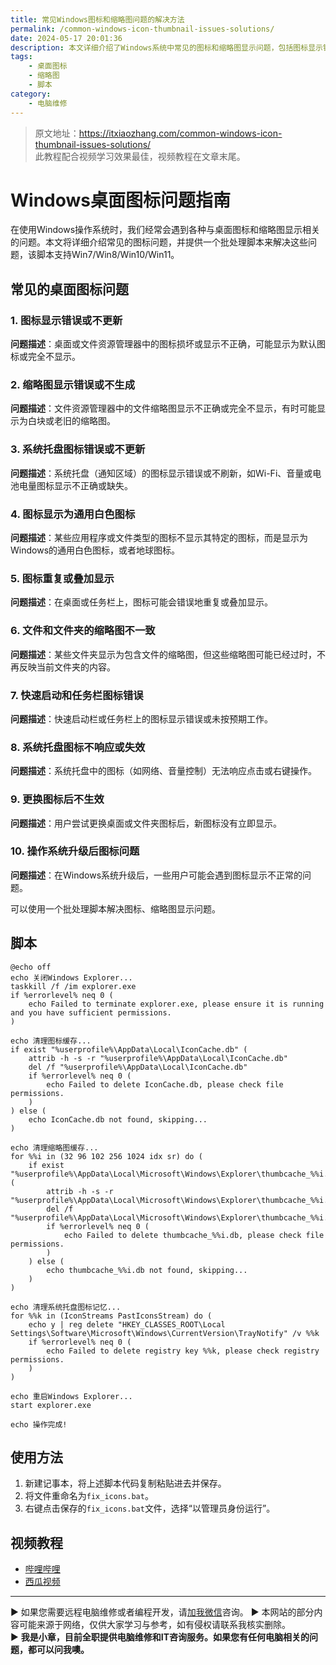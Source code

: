```yaml
---
title: 常见Windows图标和缩略图问题的解决方法
permalink: /common-windows-icon-thumbnail-issues-solutions/
date: 2024-05-17 20:01:36
description: 本文详细介绍了Windows系统中常见的图标和缩略图显示问题，包括图标显示错误、不更新、缩略图不生成等情况。通过一个简单的批处理脚本，可以轻松解决这些问题。
tags:
    - 桌面图标
    - 缩略图
    - 脚本
category:
    - 电脑维修
---
```


> 原文地址：<https://itxiaozhang.com/common-windows-icon-thumbnail-issues-solutions/>  
> 此教程配合视频学习效果最佳，视频教程在文章末尾。  

# Windows桌面图标问题指南

在使用Windows操作系统时，我们经常会遇到各种与桌面图标和缩略图显示相关的问题。本文将详细介绍常见的图标问题，并提供一个批处理脚本来解决这些问题，该脚本支持Win7/Win8/Win10/Win11。

## 常见的桌面图标问题

### 1. 图标显示错误或不更新

**问题描述**：桌面或文件资源管理器中的图标损坏或显示不正确，可能显示为默认图标或完全不显示。

### 2. 缩略图显示错误或不生成

**问题描述**：文件资源管理器中的文件缩略图显示不正确或完全不显示，有时可能显示为白块或老旧的缩略图。

### 3. 系统托盘图标错误或不更新

**问题描述**：系统托盘（通知区域）的图标显示错误或不刷新，如Wi-Fi、音量或电池电量图标显示不正确或缺失。

### 4. 图标显示为通用白色图标

**问题描述**：某些应用程序或文件类型的图标不显示其特定的图标，而是显示为Windows的通用白色图标，或者地球图标。

### 5. 图标重复或叠加显示

**问题描述**：在桌面或任务栏上，图标可能会错误地重复或叠加显示。

### 6. 文件和文件夹的缩略图不一致

**问题描述**：某些文件夹显示为包含文件的缩略图，但这些缩略图可能已经过时，不再反映当前文件夹的内容。

### 7. 快速启动和任务栏图标错误

**问题描述**：快速启动栏或任务栏上的图标显示错误或未按预期工作。

### 8. 系统托盘图标不响应或失效

**问题描述**：系统托盘中的图标（如网络、音量控制）无法响应点击或右键操作。

### 9. 更换图标后不生效

**问题描述**：用户尝试更换桌面或文件夹图标后，新图标没有立即显示。

### 10. 操作系统升级后图标问题

**问题描述**：在Windows系统升级后，一些用户可能会遇到图标显示不正常的问题。

可以使用一个批处理脚本解决图标、缩略图显示问题。

## 脚本

```batch
@echo off
echo 关闭Windows Explorer...
taskkill /f /im explorer.exe
if %errorlevel% neq 0 (
    echo Failed to terminate explorer.exe, please ensure it is running and you have sufficient permissions.
)

echo 清理图标缓存...
if exist "%userprofile%\AppData\Local\IconCache.db" (
    attrib -h -s -r "%userprofile%\AppData\Local\IconCache.db"
    del /f "%userprofile%\AppData\Local\IconCache.db"
    if %errorlevel% neq 0 (
        echo Failed to delete IconCache.db, please check file permissions.
    )
) else (
    echo IconCache.db not found, skipping...
)

echo 清理缩略图缓存...
for %%i in (32 96 102 256 1024 idx sr) do (
    if exist "%userprofile%\AppData\Local\Microsoft\Windows\Explorer\thumbcache_%%i.db" (
        attrib -h -s -r "%userprofile%\AppData\Local\Microsoft\Windows\Explorer\thumbcache_%%i.db"
        del /f "%userprofile%\AppData\Local\Microsoft\Windows\Explorer\thumbcache_%%i.db"
        if %errorlevel% neq 0 (
            echo Failed to delete thumbcache_%%i.db, please check file permissions.
        )
    ) else (
        echo thumbcache_%%i.db not found, skipping...
    )
)

echo 清理系统托盘图标记忆...
for %%k in (IconStreams PastIconsStream) do (
    echo y | reg delete "HKEY_CLASSES_ROOT\Local Settings\Software\Microsoft\Windows\CurrentVersion\TrayNotify" /v %%k
    if %errorlevel% neq 0 (
        echo Failed to delete registry key %%k, please check registry permissions.
    )
)

echo 重启Windows Explorer...
start explorer.exe

echo 操作完成!
```

## 使用方法

1. 新建记事本，将上述脚本代码复制粘贴进去并保存。
2. 将文件重命名为`fix_icons.bat`。
3. 右键点击保存的`fix_icons.bat`文件，选择“以管理员身份运行”。

## 视频教程

- [哔哩哔哩](https://www.bilibili.com/video/BV1VJ4m1w7QW/)
- [西瓜视频](https://www.ixigua.com/7370301148068053544)

---

▶ 如果您需要远程电脑维修或者编程开发，请[加我微信](https://itxiaozhang.netlify.app/)咨询。 
▶ 本网站的部分内容可能来源于网络，仅供大家学习与参考，如有侵权请联系我核实删除。  
▶ **我是小章，目前全职提供电脑维修和IT咨询服务。如果您有任何电脑相关的问题，都可以问我噢。**  
